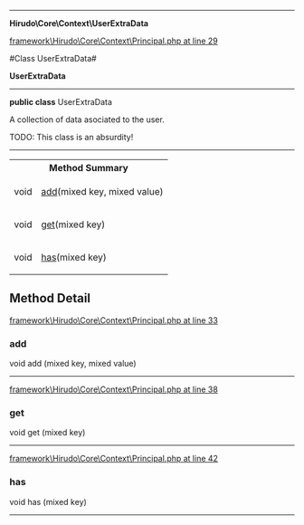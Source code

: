 

- - -

**Hirudo\Core\Context\UserExtraData**


<a href="https://github.com/JeyDotC/Hirudo/blob/make-composer-compatible/framework/Hirudo/Core/Context/Principal.php#L29" target='_blank'>framework\Hirudo\Core\Context\Principal.php at line 29</a>

#Class UserExtraData#

**UserExtraData**




- - -

<p><strong>public  class</strong> <span>UserExtraData</span></p>

<div class="comment" id="overview_description"><p>A collection of data asociated to the user.</p><p>TODO: This class is an absurdity!</p></div>



<hr />

<table id="summary_method">
<tr><th colspan="2">Method Summary</th></tr>
<tr>
<td><span class='k'></span> <span class='nx'>void</span></td>
<td class="description"><p class="name"><a href="#add">add</a>(mixed key, mixed value)</p></td>
</tr>
<tr>
<td><span class='k'></span> <span class='nx'>void</span></td>
<td class="description"><p class="name"><a href="#get">get</a>(mixed key)</p></td>
</tr>
<tr>
<td><span class='k'></span> <span class='nx'>void</span></td>
<td class="description"><p class="name"><a href="#has">has</a>(mixed key)</p></td>
</tr>
</table>

<h2 id="detail_method">Method Detail</h2>

<a href="https://github.com/JeyDotC/Hirudo/blob/make-composer-compatible/framework/Hirudo/Core/Context/Principal.php#L33" target='_blank'>framework\Hirudo\Core\Context\Principal.php at line 33</a>

<h3 id="add()">add</h3>
<span class='k'></span> <span class='nx'>void</span> <span class='nf'>add</span> (mixed key, mixed value)

<div class="details">

</div>

- - -


<a href="https://github.com/JeyDotC/Hirudo/blob/make-composer-compatible/framework/Hirudo/Core/Context/Principal.php#L38" target='_blank'>framework\Hirudo\Core\Context\Principal.php at line 38</a>

<h3 id="get()">get</h3>
<span class='k'></span> <span class='nx'>void</span> <span class='nf'>get</span> (mixed key)

<div class="details">

</div>

- - -


<a href="https://github.com/JeyDotC/Hirudo/blob/make-composer-compatible/framework/Hirudo/Core/Context/Principal.php#L42" target='_blank'>framework\Hirudo\Core\Context\Principal.php at line 42</a>

<h3 id="has()">has</h3>
<span class='k'></span> <span class='nx'>void</span> <span class='nf'>has</span> (mixed key)

<div class="details">

</div>

- - -

